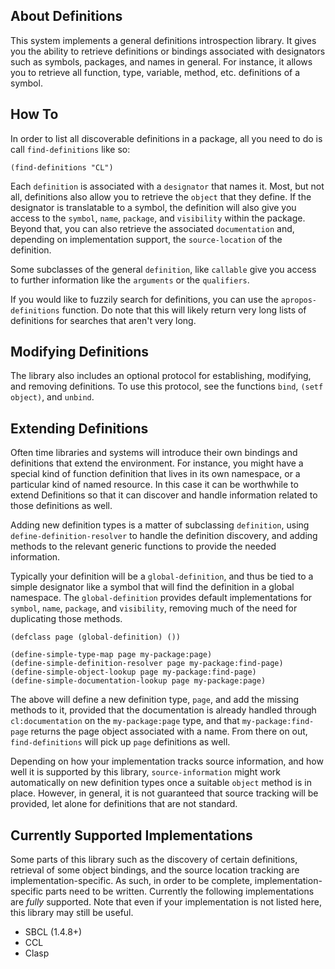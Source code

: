## About Definitions
This system implements a general definitions introspection library. It gives you the ability to retrieve definitions or bindings associated with designators such as symbols, packages, and names in general. For instance, it allows you to retrieve all function, type, variable, method, etc. definitions of a symbol.

## How To
In order to list all discoverable definitions in a package, all you need to do is call `find-definitions` like so:

    (find-definitions "CL")

Each `definition` is associated with a `designator` that names it. Most, but not all, definitions also allow you to retrieve the `object` that they define. If the designator is translatable to a symbol, the definition will also give you access to the `symbol`, `name`, `package`, and `visibility` within the package. Beyond that, you can also retrieve the associated `documentation` and, depending on implementation support, the `source-location` of the definition.

Some subclasses of the general `definition`, like `callable` give you access to further information like the `arguments` or the `qualifiers`.

If you would like to fuzzily search for definitions, you can use the `apropos-definitions` function. Do note that this will likely return very long lists of definitions for searches that aren't very long.

## Modifying Definitions
The library also includes an optional protocol for establishing, modifying, and removing definitions. To use this protocol, see the functions `bind`, `(setf object)`, and `unbind`.

## Extending Definitions
Often time libraries and systems will introduce their own bindings and definitions that extend the environment. For instance, you might have a special kind of function definition that lives in its own namespace, or a particular kind of named resource. In this case it can be worthwhile to extend Definitions so that it can discover and handle information related to those definitions as well.

Adding new definition types is a matter of subclassing `definition`, using `define-definition-resolver` to handle the definition discovery, and adding methods to the relevant generic functions to provide the needed information.

Typically your definition will be a `global-definition`, and thus be tied to a simple designator like a symbol that will find the definition in a global namespace. The `global-definition` provides default implementations for `symbol`, `name`, `package`, and `visibility`, removing much of the need for duplicating those methods.

    (defclass page (global-definition) ())

    (define-simple-type-map page my-package:page)
    (define-simple-definition-resolver page my-package:find-page)
    (define-simple-object-lookup page my-package:find-page)
    (define-simple-documentation-lookup page my-package:page)

The above will define a new definition type, `page`, and add the missing methods to it, provided that the documentation is already handled through `cl:documentation` on the `my-package:page` type, and that `my-package:find-page` returns the page object associated with a name. From there on out, `find-definitions` will pick up `page` definitions as well. 

Depending on how your implementation tracks source information, and how well it is supported by this library, `source-information` might work automatically on new definition types once a suitable `object` method is in place. However, in general, it is not guaranteed that source tracking will be provided, let alone for definitions that are not standard.

## Currently Supported Implementations
Some parts of this library such as the discovery of certain definitions, retrieval of some object bindings, and the source location tracking are implementation-specific. As such, in order to be complete, implementation-specific parts need to be written. Currently the following implementations are *fully* supported. Note that even if your implementation is not listed here, this library may still be useful.

* SBCL (1.4.8+)
* CCL
* Clasp
